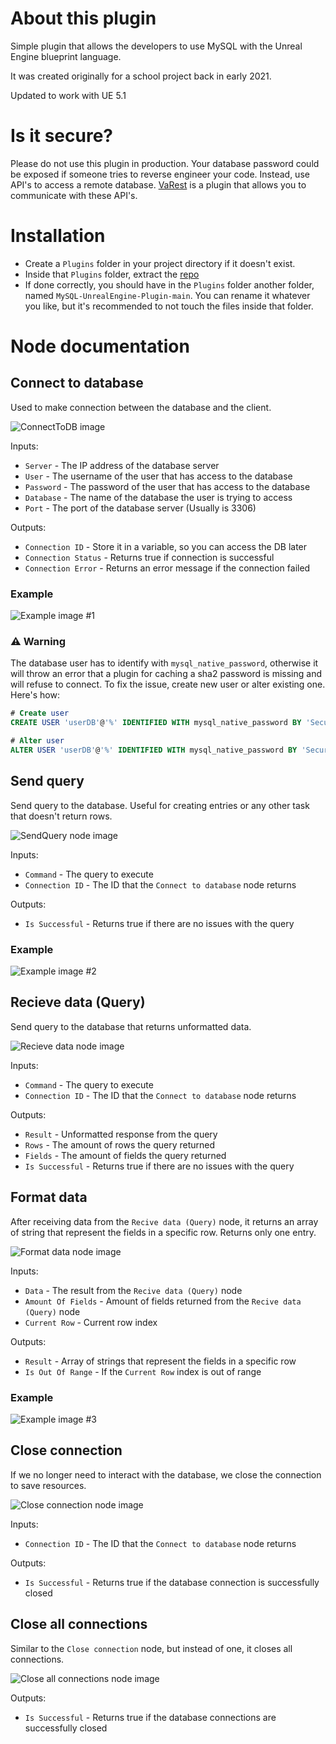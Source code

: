 # About this plugin
Simple plugin that allows the developers to use MySQL with the Unreal Engine blueprint language.

It was created originally for a school project back in early 2021.

Updated to work with UE 5.1

# Is it secure?
Please do not use this plugin in production. Your database password could be exposed if someone tries to reverse engineer your code. Instead, use API's to access a remote database. [VaRest](https://www.unrealengine.com/marketplace/en-US/product/varest-plugin) is a plugin that allows you to communicate with these API's.

# Installation
- Create a `Plugins` folder in your project directory if it doesn't exist.
- Inside that `Plugins` folder, extract the [repo](https://github.com/bobost2/MySQL-UnrealEngine-Plugin/archive/refs/heads/main.zip)
- If done correctly, you should have in the `Plugins` folder another folder, named `MySQL-UnrealEngine-Plugin-main`. You can rename it whatever you like, but it's recommended to not touch the files inside that folder.

# Node documentation
## Connect to database
Used to make connection between the database and the client.

![ConnectToDB image](https://user-images.githubusercontent.com/24987944/208312854-5622a7cd-d5a7-4119-8b40-aa9bc2f7a76e.jpg)

Inputs:
- `Server` - The IP address of the database server
- `User` - The username of the user that has access to the database
- `Password` - The password of the user that has access to the database
- `Database` - The name of the database the user is trying to access
- `Port` - The port of the database server (Usually is 3306)

Outputs:
- `Connection ID` - Store it in a variable, so you can access the DB later
- `Connection Status` - Returns true if connection is successful
- `Connection Error` - Returns an error message if the connection failed

### Example
![Example image #1](https://user-images.githubusercontent.com/24987944/208313300-8d80e262-db24-4ccd-8fda-dc939e76a040.jpg)

### ⚠️ Warning
The database user has to identify with `mysql_native_password`, otherwise it will throw an error that a plugin for caching a sha2 password is missing and will refuse to connect. To fix the issue, create new user or alter existing one. Here's how:
```SQL
# Create user
CREATE USER 'userDB'@'%' IDENTIFIED WITH mysql_native_password BY 'SecurePassword';

# Alter user
ALTER USER 'userDB'@'%' IDENTIFIED WITH mysql_native_password BY 'SecurePassword';
```

## Send query
Send query to the database. Useful for creating entries or any other task that doesn't return rows.

![SendQuery node image](https://user-images.githubusercontent.com/24987944/208314567-ff438d91-e32a-4352-92f2-9bb784d6592a.jpg)

Inputs:
- `Command` - The query to execute
- `Connection ID` - The ID that the `Connect to database` node returns

Outputs:
- `Is Successful` - Returns true if there are no issues with the query

### Example
![Example image #2](https://user-images.githubusercontent.com/24987944/208314782-fa388b0d-d1ce-4d85-beed-ae143170da14.jpg)

## Recieve data (Query)
Send query to the database that returns unformatted data.

![Recieve data node image](https://user-images.githubusercontent.com/24987944/208315166-b909db3d-9956-4904-945f-dd741d1d8ea3.jpg)

Inputs:
- `Command` - The query to execute
- `Connection ID` - The ID that the `Connect to database` node returns

Outputs:
- `Result` - Unformatted response from the query
- `Rows` - The amount of rows the query returned
- `Fields` - The amount of fields the query returned
- `Is Successful` - Returns true if there are no issues with the query

## Format data
After receiving data from the `Recive data (Query)` node, it returns an array of string that represent the fields in a specific row.
Returns only one entry.

![Format data node image](https://user-images.githubusercontent.com/24987944/208315344-1968a844-05d6-4679-a389-398e05f4d153.jpg)

Inputs:
- `Data` - The result from the `Recive data (Query)` node
- `Amount Of Fields` - Amount of fields returned from the `Recive data (Query)` node
- `Current Row` - Current row index 

Outputs:
- `Result` - Array of strings that represent the fields in a specific row
- `Is Out Of Range` - If the `Current Row` index is out of range

### Example
![Example image #3](https://user-images.githubusercontent.com/24987944/208315791-cfd57543-f052-43f1-8bee-653562e36f43.jpg)

## Close connection
If we no longer need to interact with the database, we close the connection to save resources.

![Close connection node image](https://user-images.githubusercontent.com/24987944/208315944-0eb0d1fc-a0aa-4c02-99ed-1ea6c4b0cf80.jpg)

Inputs:
- `Connection ID` - The ID that the `Connect to database` node returns

Outputs:
- `Is Successful` - Returns true if the database connection is successfully closed

## Close all connections
Similar to the `Close connection` node, but instead of one, it closes all connections.

![Close all connections node image](https://user-images.githubusercontent.com/24987944/208316032-41280895-7ded-4c22-9f2e-c514721d9562.jpg)

Outputs:
- `Is Successful` - Returns true if the database connections are successfully closed
